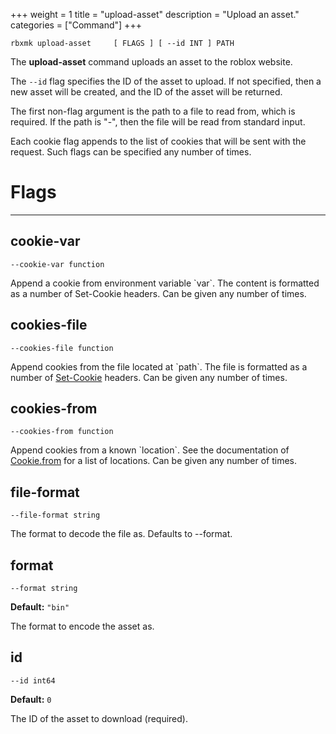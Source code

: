 +++
weight = 1
title = "upload-asset"
description = "Upload an asset."
categories = ["Command"]
+++

`rbxmk upload-asset 	[ FLAGS ] [ --id INT ] PATH
`

The **upload-asset** command uploads an asset to the roblox website.

The `--id` flag specifies the ID of the asset to upload. If not
specified, then a new asset will be created, and the ID of the asset will be
returned.

The first non-flag argument is the path to a file to read from, which is
required. If the path is "-", then the file will be read from standard
input.

Each cookie flag appends to the list of cookies that will be sent with the
request. Such flags can be specified any number of times.

# Flags

----

## cookie-var

`--cookie-var function`

Append a cookie from environment variable \`var\`. The content is formatted as
a number of Set-Cookie headers. Can be given any number of times.

## cookies-file

`--cookies-file function`

Append cookies from the file located at \`path\`. The file is formatted as a
number of [Set-Cookie](https://developer.mozilla.org/en-US/docs/Web/HTTP/Headers/Set-Cookie)
headers. Can be given any number of times.

## cookies-from

`--cookies-from function`

Append cookies from a known \`location\`. See the documentation of [Cookie.from](/api/types/Cookie#from) for a list of locations. Can be given
any number of times.

## file-format

`--file-format string`

The format to decode the file as. Defaults to --format.

## format

`--format string`

**Default:** `"bin"`

The format to encode the asset as.

## id

`--id int64`

**Default:** `0`

The ID of the asset to download (required).